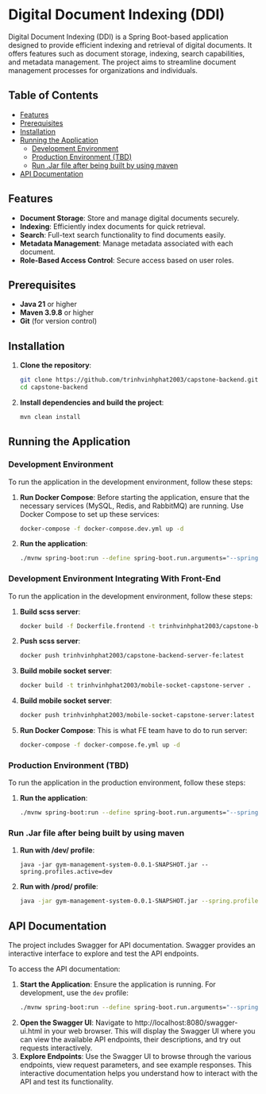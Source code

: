 # Digital Document Indexing (DDI)

Digital Document Indexing (DDI) is a Spring Boot-based application designed to provide efficient indexing and retrieval of digital documents. It offers features such as document storage, indexing, search capabilities, and metadata management. The project aims to streamline document management processes for organizations and individuals.

## Table of Contents

- [Features](#features)
- [Prerequisites](#prerequisites)
- [Installation](#installation)
- [Running the Application](#running-the-application)
    - [Development Environment](#development-environment)
    - [Production Environment (TBD)](#production-environment-tbd)
    - [Run .Jar file after being built by using maven](#run-jar-file-after-being-built-by-using-maven)
- [API Documentation](#api-documentation)

## Features

- **Document Storage**: Store and manage digital documents securely.
- **Indexing**: Efficiently index documents for quick retrieval.
- **Search**: Full-text search functionality to find documents easily.
- **Metadata Management**: Manage metadata associated with each document.
- **Role-Based Access Control**: Secure access based on user roles.

## Prerequisites

- **Java 21** or higher
- **Maven 3.9.8** or higher
- **Git** (for version control)

## Installation

1. **Clone the repository**:
   ```sh
   git clone https://github.com/trinhvinhphat2003/capstone-backend.git
   cd capstone-backend
2. **Install dependencies and build the project**:
    ```sh
   mvn clean install
## Running the Application

### Development Environment

To run the application in the development environment, follow these steps:
1. **Run Docker Compose**:
   Before starting the application, ensure that the necessary services (MySQL, Redis, and RabbitMQ) are running. Use Docker Compose to set up these services:

   ```sh
   docker-compose -f docker-compose.dev.yml up -d
2. **Run the application**:
   ```sh
   ./mvnw spring-boot:run --define spring-boot.run.arguments="--spring.profiles.active=dev"
### Development Environment Integrating With Front-End

To run the application in the development environment, follow these steps:
1. **Build scss server**:
   ```sh
   docker build -f Dockerfile.frontend -t trinhvinhphat2003/capstone-backend-server-fe .
2. **Push scss server**:
   ```sh
   docker push trinhvinhphat2003/capstone-backend-server-fe:latest
3. **Build mobile socket server**:
   ```sh
   docker build -t trinhvinhphat2003/mobile-socket-capstone-server .
4. **Build mobile socket server**:
   ```sh
   docker push trinhvinhphat2003/mobile-socket-capstone-server:latest
5. **Run Docker Compose**:
   This is what FE team have to do to run server:

   ```sh
   docker-compose -f docker-compose.fe.yml up -d
### Production Environment (TBD)

To run the application in the production environment, follow these steps:
1. **Run the application**:
   ```sh
   ./mvnw spring-boot:run --define spring-boot.run.arguments="--spring.profiles.active=prod"
### Run .Jar file after being built by using maven
1. **Run with /dev/ profile**:
   ```shell
   java -jar gym-management-system-0.0.1-SNAPSHOT.jar --spring.profiles.active=dev
2. **Run with /prod/ profile**:
   ```sh
   java -jar gym-management-system-0.0.1-SNAPSHOT.jar --spring.profiles.active=prod
## API Documentation

The project includes Swagger for API documentation. Swagger provides an interactive interface to explore and test the API endpoints.

To access the API documentation:

1. **Start the Application**:
   Ensure the application is running. For development, use the `dev` profile:
   ```sh
   ./mvnw spring-boot:run --define spring-boot.run.arguments="--spring.profiles.active=dev"
2. **Open the Swagger UI**:
   Navigate to http://localhost:8080/swagger-ui.html in your web browser. This will display the Swagger UI where you can view the available API endpoints, their descriptions, and try out requests interactively.
3. **Explore Endpoints**:
   Use the Swagger UI to browse through the various endpoints, view request parameters, and see example responses. This interactive documentation helps you understand how to interact with the API and test its functionality.